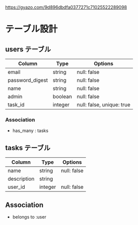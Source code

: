 https://gyazo.com/9d896dbdfa0377271c71025522289098










# テーブル設計

## users テーブル

| Column            | Type    | Options                      |
| ----------------- | ------  | -----------------------------|
| email             | string  | null: false                  |
| password_digest   | string  | null: false                  |
| name              | string  | null: false                  |
| admin             | boolean | null: false                  |
| task_id           | integer | null: false, unique: true    |

 ### Association
 - has_many : tasks


## tasks テーブル

| Column      | Type         | Options                         |
| ----------  | ------------ | ------------------------------- |
| name        | string       | null: false                     |
| description | string       |                                 |
| user_id     | integer      | null: false                     |

 ## Association
- belongs to :user
